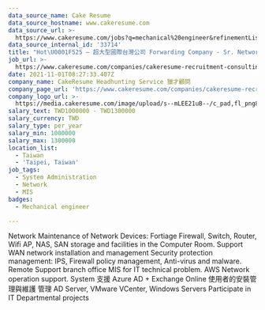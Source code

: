 ```yaml
---
data_source_name: Cake Resume
data_source_hostname: www.cakeresume.com
data_source_url: >-
  https://www.cakeresume.com/jobs?q=mechanical%20engineer&refinementList%5Blang_name%5D%5B0%5D=English&refinementList%5Bsalary_type%5D=per_year&range%5Bsalary_range%5D%5Bmin%5D=1000000&page=3
data_source_internal_id: '33714'
title: "Hot\U0001F525 – 超大型國際台灣公司 Forwarding Company - Sr. Network and System Engineer - AC"
job_url: >-
  https://www.cakeresume.com/companies/cakeresume-recruitment-consulting/jobs/59c8d6
date: 2021-11-01T08:27:33.407Z
company_name: CakeResume Headhunting Service 獵才顧問
company_page_url: 'https://www.cakeresume.com/companies/cakeresume-recruitment-consulting'
company_logo_url: >-
  https://media.cakeresume.com/image/upload/s--mLEE21uB--/c_pad,fl_png8,h_200,w_200/v1620881212/vdbipassrdfr8omwzeq6.png
salary_text: TWD1000000 - TWD1300000
salary_currency: TWD
salary_type: per_year
salary_min: 1000000
salary_max: 1300000
location_list:
  - Taiwan
  - 'Taipei, Taiwan'
job_tags:
  - System Administration
  - Network
  - MIS
badges:
  - Mechanical engineer

---
```


Network Maintenance of Network Devices: Fortiage Firewall, Switch, Router, Wifi AP, NAS, SAN storage and facilities in the Computer Room. Support WAN network installation and management Security protection management: IPS, Firewall policy management, Anti-virus and malware. Remote Support branch office MIS for IT technical problem. AWS Network operation support. System 支援 Azure AD + Exchange Online 使用者的安裝管理與維護 管理 AD Server, VMware VCenter, Windows Servers Participate in IT Departmental projects